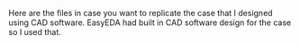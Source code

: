 Here are the files in case you want to replicate the case that I designed using CAD software. EasyEDA had built in CAD software design for the case so I used that. 
